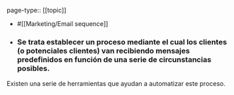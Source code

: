 page-type:: [[topic]]

- #[[Marketing/Email sequence]]

- ### Se trata establecer un proceso mediante el cual los clientes (o potenciales clientes) van recibiendo mensajes predefinidos en función de una serie de circunstancias posibles.

Existen una serie de herramientas que ayudan a automatizar este proceso.



